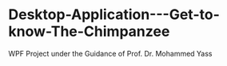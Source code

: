 # Desktop-Application---Get-to-know-The-Chimpanzee
WPF Project under the Guidance of Prof. Dr. Mohammed Yass
